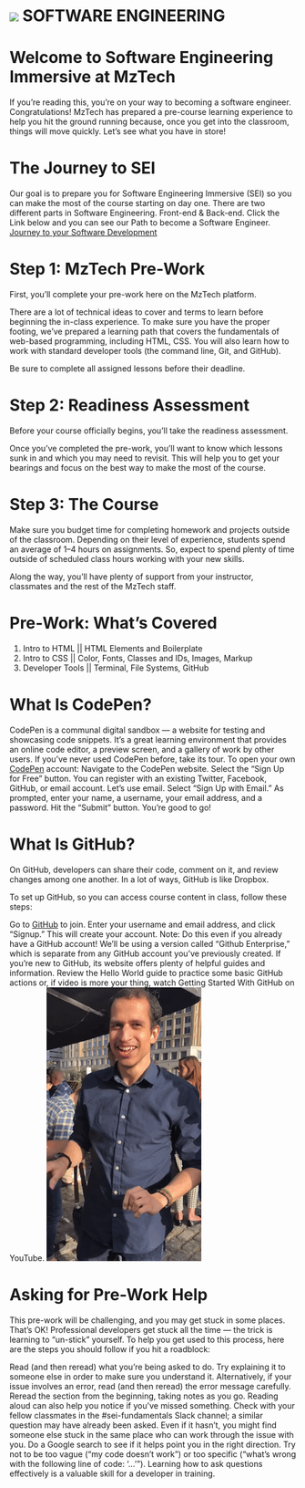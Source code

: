 # ![](https://mztech.us/static/media/logo.6e78a34c.svg?__WB_REVISION__=6e78a34c8659e1ce1fb41bf8d34dbd64) SOFTWARE ENGINEERING

# Welcome to Software Engineering Immersive at MzTech

If you’re reading this, you’re on your way to becoming a software engineer. Congratulations! MzTech has prepared a pre-course learning experience to help you hit the ground running because, once you get into the classroom, things will move quickly. Let’s see what you have in store!

# The Journey to SEI
Our goal is to prepare you for Software Engineering Immersive (SEI) so you can make the most of the course starting on day one. There are two different parts in Software Engineering. Front-end & Back-end. Click the Link below and you can see our Path to become a Software Engineer.
[Journey to your Software Development](https://whimsical.com/fullstack-development-Wmy21LqSRbiA5Thy6uh8oE)

# Step 1: MzTech Pre-Work
First, you’ll complete your pre-work here on the MzTech platform.

There are a lot of technical ideas to cover and terms to learn before beginning the in-class experience. To make sure you have the proper footing, we’ve prepared a learning path that covers the fundamentals of web-based programming, including HTML, CSS. You will also learn how to work with standard developer tools (the command line, Git, and GitHub).

Be sure to complete all assigned lessons before their deadline.

# Step 2: Readiness Assessment
Before your course officially begins, you’ll take the readiness assessment.

Once you’ve completed the pre-work, you’ll want to know which lessons sunk in and which you may need to revisit. This will help you to get your bearings and focus on the best way to make the most of the course.

# Step 3: The Course
Make sure you budget time for completing homework and projects outside of the classroom. Depending on their level of experience, students spend an average of 1–4 hours on assignments. So, expect to spend plenty of time outside of scheduled class hours working with your new skills.

Along the way, you’ll have plenty of support from your instructor, classmates and the rest of the MzTech staff.

# Pre-Work: What’s Covered
1. Intro to HTML ||	HTML Elements and Boilerplate
2. Intro to CSS	 ||  Color, Fonts, Classes and IDs, Images, Markup
3. Developer Tools ||	Terminal, File Systems, GitHub

# What Is CodePen?
CodePen is a communal digital sandbox — a website for testing and showcasing code snippets. It’s a great learning environment that provides an online code editor, a preview screen, and a gallery of work by other users. If you’ve never used CodePen before, take its tour.
To open your own [CodePen](https://codepen.io/) account:
Navigate to the CodePen website.
Select the “Sign Up for Free” button. You can register with an existing Twitter, Facebook, GitHub, or email account. Let’s use email.
Select “Sign Up with Email.” As prompted, enter your name, a username, your email address, and a password.
Hit the “Submit” button.
You’re good to go!

# What Is GitHub?
On GitHub, developers can share their code, comment on it, and review changes among one another. In a lot of ways, GitHub is like Dropbox.

To set up GitHub, so you can access course content in class, follow these steps:

Go to [GitHub](www.github.com) to join. Enter your username and email address, and click “Signup.”
This will create your account.
Note: Do this even if you already have a GitHub account! We’ll be using a version called “Github Enterprise,” which is separate from any GitHub account you’ve previously created.
If you’re new to GitHub, its website offers plenty of helpful guides and information. Review the Hello World guide to practice some basic GitHub actions or, if video is more your thing, watch Getting Started With GitHub on YouTube.
![](giphy.gif)

# Asking for Pre-Work Help
This pre-work will be challenging, and you may get stuck in some places. That’s OK! Professional developers get stuck all the time — the trick is learning to “un-stick” yourself. To help you get used to this process, here are the steps you should follow if you hit a roadblock:

Read (and then reread) what you’re being asked to do. Try explaining it to someone else in order to make sure you understand it. Alternatively, if your issue involves an error, read (and then reread) the error message carefully.
Reread the section from the beginning, taking notes as you go. Reading aloud can also help you notice if you’ve missed something.
Check with your fellow classmates in the #sei-fundamentals Slack channel; a similar question may have already been asked. Even if it hasn’t, you might find someone else stuck in the same place who can work through the issue with you.
Do a Google search to see if it helps point you in the right direction. Try not to be too vague (“my code doesn’t work”) or too specific (“what’s wrong with the following line of code: ‘...’”). Learning how to ask questions effectively is a valuable skill for a developer in training.